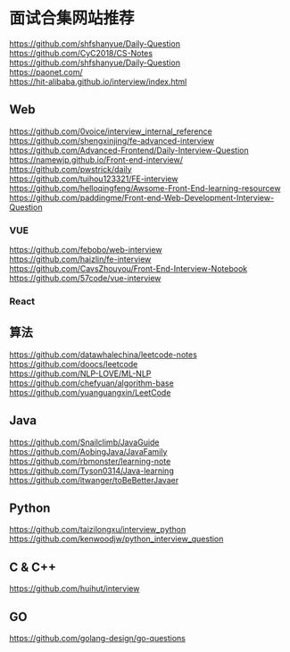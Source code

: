# 面试合集网站推荐
https://github.com/shfshanyue/Daily-Question \
https://github.com/CyC2018/CS-Notes \
https://github.com/shfshanyue/Daily-Question \
https://paonet.com/ \
https://hit-alibaba.github.io/interview/index.html
## Web
https://github.com/0voice/interview_internal_reference \
https://github.com/shengxinjing/fe-advanced-interview \
https://github.com/Advanced-Frontend/Daily-Interview-Question \
https://namewjp.github.io/Front-end-interview/ \
https://github.com/pwstrick/daily \
https://github.com/tuihou123321/FE-interview \
https://github.com/helloqingfeng/Awsome-Front-End-learning-resourcew \
https://github.com/paddingme/Front-end-Web-Development-Interview-Question
### VUE
https://github.com/febobo/web-interview \
https://github.com/haizlin/fe-interview \
https://github.com/CavsZhouyou/Front-End-Interview-Notebook \
https://github.com/57code/vue-interview
### React

## 算法
https://github.com/datawhalechina/leetcode-notes \
https://github.com/doocs/leetcode \
https://github.com/NLP-LOVE/ML-NLP \
https://github.com/chefyuan/algorithm-base \
https://github.com/yuanguangxin/LeetCode

## Java
https://github.com/Snailclimb/JavaGuide \
https://github.com/AobingJava/JavaFamily \
https://github.com/rbmonster/learning-note \
https://github.com/Tyson0314/Java-learning \
https://github.com/itwanger/toBeBetterJavaer

## Python
https://github.com/taizilongxu/interview_python \
https://github.com/kenwoodjw/python_interview_question

## C & C++
https://github.com/huihut/interview

## GO
https://github.com/golang-design/go-questions
